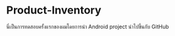 Product-Inventory
=================

นี่เป็นการทดสอบครั้งแรกของผมโดยการนำ Android project นำไปขึ้นกับ GitHub

